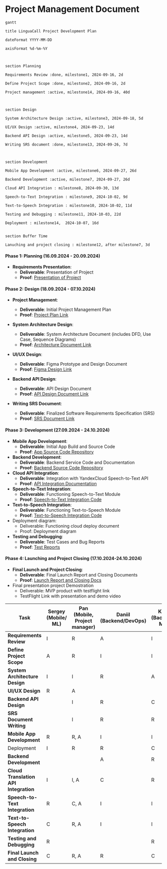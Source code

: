 
# Project Management Document

```mermaid
gantt

title LinguaCall Project Development Plan

dateFormat YYYY-MM-DD

axisFormat %d-%m-%Y

  

section Planning

Requirements Review :done, milestone1, 2024-09-16, 2d

Define Project Scope :done, milestone2, 2024-09-16, 2d

Project management :active, milestone14, 2024-09-16, 40d

  

section Design

System Architecture Design :active, milestone3, 2024-09-18, 5d

UI/UX Design :active, milestone4, 2024-09-23, 14d

Backend API Design :active, milestone5, 2024-09-23, 14d

Writing SRS document :done, milestone13, 2024-09-26, 7d

  

section Development

Mobile App Development :active, milestone6, 2024-09-27, 26d

Backend Development :active, milestone7, 2024-09-27, 26d

Cloud API Integration : milestone8, 2024-09-30, 13d

Speech-to-Text Integration : milestone9, 2024-10-02, 9d

Text-to-Speech Integration : milestone10, 2024-10-02, 11d

Testing and Debugging : milestone11, 2024-10-03, 22d

Deployment : milestone14,  2024-10-07, 16d
  

section Buffer Time

Lanuching and project closing : milestone12, after milestone7, 3d

```


#### Phase 1: Planning (16.09.2024 - 20.09.2024)

- **Requirements Presentation**:
    - **Deliverable**: Presentation of Project
    - **Proof**: [Presentation of Project](#)

#### Phase 2: Design (18.09.2024 - 07.10.2024)

- **Project Management**:
    - **Deliverable**: Initial Project Management Plan
    - **Proof**: [Project Plan Link](#)

- **System Architecture Design**:
    - **Deliverable**: System Architecture Document (includes DFD, Use Case, Sequence Diagrams)
    - **Proof**: [Architecture Document Link](#)
- **UI/UX Design**:
    - **Deliverable**: Figma Prototype and Design Document
    - **Proof**: [Figma Design Link](#)
- **Backend API Design**:
    - **Deliverable**: API Design Document
    - **Proof**: [API Design Document Link](#)
- **Writing SRS Document**:
    - **Deliverable**: Finalized Software Requirements Specification (SRS)
    - **Proof**: [SRS Document Link](#)

#### Phase 3: Development (27.09.2024 - 24.10.2024)

- **Mobile App Development**:
    - **Deliverable**: Initial App Build and Source Code
    - **Proof**: [App Source Code Repository](#)
- **Backend Development**:
    - **Deliverable**: Backend Service Code and Documentation
    - **Proof**: [Backend Source Code Repository](#)
- **Cloud API Integration**:
    - **Deliverable**: Integration with YandexCloud Speech-to-Text API
    - **Proof**: [API Integration Documentation](#)
- **Speech-to-Text Integration**:
    - **Deliverable**: Functioning Speech-to-Text Module
    - **Proof**: [Speech-to-Text Integration Code](#)
- **Text-to-Speech Integration**:
    - **Deliverable**: Functioning Text-to-Speech Module
    - **Proof**: [Text-to-Speech Integration Code](#)
- Deployment diagram:
	- Deliverable: Functioning cloud deploy document
	- Proof: Deployment diagram
- **Testing and Debugging**:
    - **Deliverable**: Test Cases and Bug Reports
    - **Proof**: [Test Reports](#)

#### Phase 4: Launching and Project Closing (17.10.2024-24.10.2024)
- **Final Launch and Project Closing**:
    - **Deliverable**: Final Launch Report and Closing Documents
    - **Proof**: [Launch Report and Closing Docs](#)
- Final presentation project Demostration
	- Deliverable: MVP product with testflight link
	- TestFlight Link with presentation and demo video 

| Task                                  | Sergey (Mobile/ ML) | Pan (Mobile, Project manager) | Daniil (Backend/DevOps) | Kirill (Backend/ ML) |
| ------------------------------------- | ------------------- | ----------------------------- | ----------------------- | -------------------- |
| **Requirements Review**               | I                   | R                             | A                       | I                    |
| **Define Project Scope**              | A                   | R                             | I                       | I                    |
| **System Architecture Design**        | I                   | I                             | R                       | A                    |
| **UI/UX Design**                      | R                   | A                             |                         |                      |
| **Backend API Design**                |                     | I                             | R                       | C                    |
| **SRS Document Writing**              |                     | I                             | R                       | R                    |
| **Mobile App Development**        | R               | R, A                     | I                   | I                |
| Deployment                        | I               | R                         | R                   | C                |
| **Backend Development**               |                     |                               | A                       | R                    |
| **Cloud Translation API Integration** | I                   | I, A                          | C                       | R                    |
| **Speech-to-Text Integration**        | R                   | C, A                          | I                       | I                    |
| **Text-to-Speech Integration**        | C                   | R, A                          | I                       | I                    |
| **Testing and Debugging**             | R                   |                               |                         | R                    |
| **Final Launch and Closing**          | C                   | R, A                          | R                       | C                    |
